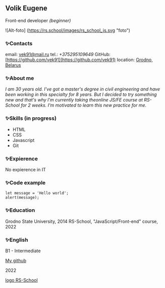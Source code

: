 ## **Volik Eugene** 
Front-end developer _(beginner)_

![Alt-foto] (https://rs.school/images/rs_school_js.svg "foto")

 ### ✨Contacts

email:  [vek91@mail.ru](mailto:vek91@mail.ru)
tel.: _+375295109649_
GitHub: [https://github.com/vek91](https://github.com/vek91)
location: [Grodno, Belarus]

### ✨About me

_I am 30 years old.  I've got a master's degree in civil engineering and have been working in this specialty for 8 years. But I decided to try something new and that's why I'm currently taking theonline JS/FE course at RS-School for 2 weeks. I'm motivated to learn this new practice for me._

### ✨Skills (in progress)

- HTML
- CSS
- Javascript
- Git

### ✨Expierence
No expierence in IT

### ✨Code example
```
let message = 'Hello world';
alert(message);
```

### ✨Education

Grodno State University, 2014
RS-School, "JavaScript/Front-end" course, 2022

### ✨English

B1 - Intermediate 




[My github]

2022

[logo RS-School](https://rs.school/js/)


[Grodno, Belarus]:[https://www.google.com/maps/place/Гродно/@53.6840872,23.780812,12z/data=!3m1!4b1!4m5!3m4!1s0x46dfd64beac55d1d:0xf013fd26569718c0!8m2!3d53.6687634!4d23.8222673?hl=ru]
[My github]: [https://github.com/vek91]
[logo RS-School]:[https://rs.school/js/]
